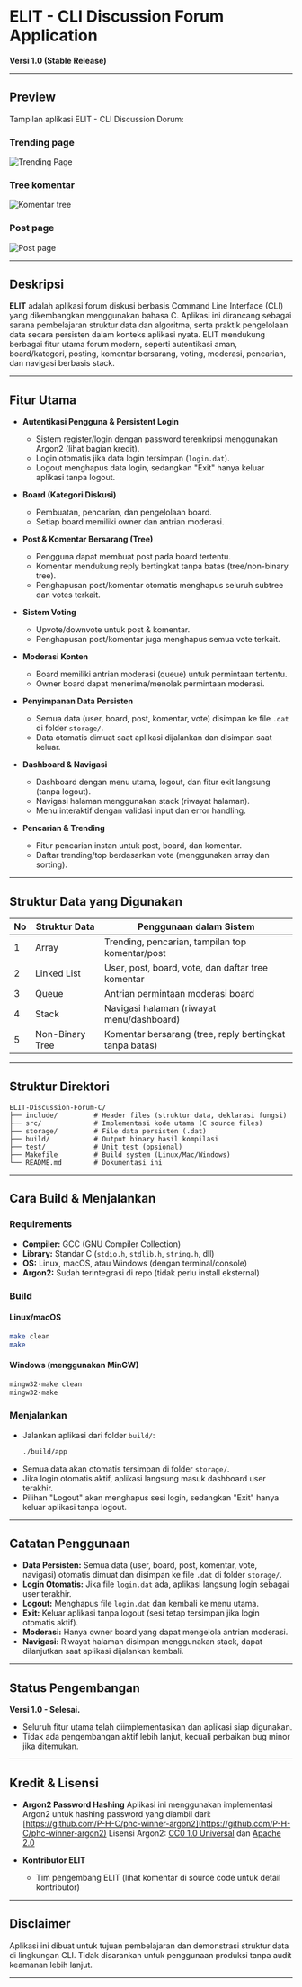 # ELIT - CLI Discussion Forum Application

**Versi 1.0 (Stable Release)**

---

## Preview

Tampilan aplikasi ELIT - CLI Discussion Dorum:

### Trending page
![Trending Page](./assets/preview/trending.png)

### Tree komentar
![Komentar tree](./assets/preview/comment_tree.png)

### Post page
![Post page](./assets/preview/post_page.png)

---

## Deskripsi

**ELIT** adalah aplikasi forum diskusi berbasis Command Line Interface (CLI) yang dikembangkan menggunakan bahasa C. Aplikasi ini dirancang sebagai sarana pembelajaran struktur data dan algoritma, serta praktik pengelolaan data secara persisten dalam konteks aplikasi nyata. ELIT mendukung berbagai fitur utama forum modern, seperti autentikasi aman, board/kategori, posting, komentar bersarang, voting, moderasi, pencarian, dan navigasi berbasis stack.

---

## Fitur Utama

- **Autentikasi Pengguna & Persistent Login**
  - Sistem register/login dengan password terenkripsi menggunakan Argon2 (lihat bagian kredit).
  - Login otomatis jika data login tersimpan (`login.dat`).
  - Logout menghapus data login, sedangkan "Exit" hanya keluar aplikasi tanpa logout.

- **Board (Kategori Diskusi)**
  - Pembuatan, pencarian, dan pengelolaan board.
  - Setiap board memiliki owner dan antrian moderasi.

- **Post & Komentar Bersarang (Tree)**
  - Pengguna dapat membuat post pada board tertentu.
  - Komentar mendukung reply bertingkat tanpa batas (tree/non-binary tree).
  - Penghapusan post/komentar otomatis menghapus seluruh subtree dan votes terkait.

- **Sistem Voting**
  - Upvote/downvote untuk post & komentar.
  - Penghapusan post/komentar juga menghapus semua vote terkait.

- **Moderasi Konten**
  - Board memiliki antrian moderasi (queue) untuk permintaan tertentu.
  - Owner board dapat menerima/menolak permintaan moderasi.

- **Penyimpanan Data Persisten**
  - Semua data (user, board, post, komentar, vote) disimpan ke file `.dat` di folder `storage/`.
  - Data otomatis dimuat saat aplikasi dijalankan dan disimpan saat keluar.

- **Dashboard & Navigasi**
  - Dashboard dengan menu utama, logout, dan fitur exit langsung (tanpa logout).
  - Navigasi halaman menggunakan stack (riwayat halaman).
  - Menu interaktif dengan validasi input dan error handling.

- **Pencarian & Trending**
  - Fitur pencarian instan untuk post, board, dan komentar.
  - Daftar trending/top berdasarkan vote (menggunakan array dan sorting).

---

## Struktur Data yang Digunakan

| No | Struktur Data       | Penggunaan dalam Sistem                                      |
|----|---------------------|-------------------------------------------------------------|
| 1  | Array               | Trending, pencarian, tampilan top komentar/post             |
| 2  | Linked List         | User, post, board, vote, dan daftar tree komentar           |
| 3  | Queue               | Antrian permintaan moderasi board                           |
| 4  | Stack               | Navigasi halaman (riwayat menu/dashboard)                   |
| 5  | Non-Binary Tree     | Komentar bersarang (tree, reply bertingkat tanpa batas)     |

---

## Struktur Direktori

```
ELIT-Discussion-Forum-C/
├── include/         # Header files (struktur data, deklarasi fungsi)
├── src/             # Implementasi kode utama (C source files)
├── storage/         # File data persisten (.dat)
├── build/           # Output binary hasil kompilasi
├── test/            # Unit test (opsional)
├── Makefile         # Build system (Linux/Mac/Windows)
└── README.md        # Dokumentasi ini
```

---

## Cara Build & Menjalankan

### Requirements

- **Compiler:** GCC (GNU Compiler Collection)
- **Library:** Standar C (`stdio.h`, `stdlib.h`, `string.h`, dll)
- **OS:** Linux, macOS, atau Windows (dengan terminal/console)
- **Argon2:** Sudah terintegrasi di repo (tidak perlu install eksternal)

### Build

#### Linux/macOS

```bash
make clean
make
```

#### Windows (menggunakan MinGW)

```bash
mingw32-make clean
mingw32-make
```

### Menjalankan

- Jalankan aplikasi dari folder `build/`:
  ```bash
  ./build/app
  ```
- Semua data akan otomatis tersimpan di folder `storage/`.
- Jika login otomatis aktif, aplikasi langsung masuk dashboard user terakhir.
- Pilihan "Logout" akan menghapus sesi login, sedangkan "Exit" hanya keluar aplikasi tanpa logout.

---

## Catatan Penggunaan

- **Data Persisten:** Semua data (user, board, post, komentar, vote, navigasi) otomatis dimuat dan disimpan ke file `.dat` di folder `storage/`.
- **Login Otomatis:** Jika file `login.dat` ada, aplikasi langsung login sebagai user terakhir.
- **Logout:** Menghapus file `login.dat` dan kembali ke menu utama.
- **Exit:** Keluar aplikasi tanpa logout (sesi tetap tersimpan jika login otomatis aktif).
- **Moderasi:** Hanya owner board yang dapat mengelola antrian moderasi.
- **Navigasi:** Riwayat halaman disimpan menggunakan stack, dapat dilanjutkan saat aplikasi dijalankan kembali.

---

## Status Pengembangan

**Versi 1.0 - Selesai.**
- Seluruh fitur utama telah diimplementasikan dan aplikasi siap digunakan.
- Tidak ada pengembangan aktif lebih lanjut, kecuali perbaikan bug minor jika ditemukan.

---

## Kredit & Lisensi

- **Argon2 Password Hashing**
  Aplikasi ini menggunakan implementasi Argon2 untuk hashing password yang diambil dari:
  [https://github.com/P-H-C/phc-winner-argon2](https://github.com/P-H-C/phc-winner-argon2)
  Lisensi Argon2: [CC0 1.0 Universal](https://creativecommons.org/publicdomain/zero/1.0) dan [Apache 2.0](https://www.apache.org/licenses/LICENSE-2.0)

- **Kontributor ELIT**
  - Tim pengembang ELIT (lihat komentar di source code untuk detail kontributor)

---

## Disclaimer

Aplikasi ini dibuat untuk tujuan pembelajaran dan demonstrasi struktur data di lingkungan CLI. Tidak disarankan untuk penggunaan produksi tanpa audit keamanan lebih lanjut.

---
